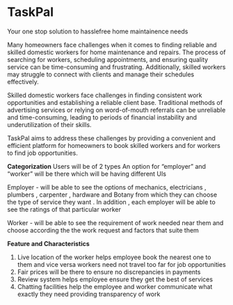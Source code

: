 # TaskPal 
Your one stop solution to hasslefree home maintainence needs

Many homeowners face challenges when it comes to finding reliable and skilled domestic workers for home maintenance and repairs. The process of searching for workers, scheduling appointments, and ensuring quality service can be time-consuming and frustrating.
Additionally, skilled workers may struggle to connect with clients and manage their schedules effectively. 

Skilled domestic workers face challenges in finding consistent work opportunities and establishing a reliable client base. Traditional methods of advertising services or relying on word-of-mouth referrals can be unreliable and time-consuming, leading to periods of financial instability and underutilization of their skills.

TaskPal aims to address these challenges by providing a convenient and efficient platform for homeowners to book skilled workers and for workers to find job opportunities.


**Categorization**
Users will be of 2 types 
An option for “employer” and “worker” will be there which will be having different UIs

Employer - will be able to see the options of mechanics, electricians , plumbers , carpenter , hardware and Botany from which they can choose the type of service they want . In addition , each employer will be able to see the ratings of that particular worker

Worker - will be able to see the requirement of work needed near them and choose according the the work request and factors that suite them 

**Feature and Characteristics**

1. Live location of the worker helps employee book the nearest one to them and vice versa workers need not travel too far for job opportunities
2. Fair prices will be there to ensure no discrepancies in payments
3. Review system helps employee ensure they get the best of services
4. Chatting facilities help the employee and worker communicate what exactly they need providing transparency of work 

